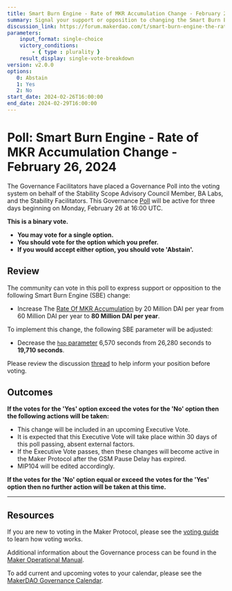 ```yaml
---
title: Smart Burn Engine - Rate of MKR Accumulation Change - February 26, 2024
summary: Signal your support or opposition to changing the Smart Burn Engine Rate of MKR Accumulation.
discussion_link: https://forum.makerdao.com/t/smart-burn-engine-the-rate-of-mkr-accumulation-reconfiguration-and-transaction-analysis-parameter-reconfiguration-update-5/23737
parameters:
    input_format: single-choice
    victory_conditions:
        - { type : plurality }
    result_display: single-vote-breakdown
version: v2.0.0
options:
   0: Abstain
   1: Yes
   2: No
start_date: 2024-02-26T16:00:00
end_date: 2024-02-29T16:00:00
---
```

# Poll: Smart Burn Engine - Rate of MKR Accumulation Change - February 26, 2024

The Governance Facilitators have placed a Governance Poll into the voting system on behalf of the Stability Scope Advisory Council Member, BA Labs, and the Stability Facilitators. This Governance [Poll](https://manual.makerdao.com/governance/governance-cycle/weekly-governance-cycle#weekly-governance-cycle-definitions-mip16c1) will be active for three days beginning on Monday, February 26 at 16:00 UTC.

**This is a binary vote.**
- **You may vote for a single option.**
- **You should vote for the option which you prefer.**
- **If you would accept either option, you should vote 'Abstain'.**

## Review

The community can vote in this poll to express support or opposition to the following Smart Burn Engine (SBE) change:

- Increase The [Rate Of MKR Accumulation](https://mips.makerdao.com/mips/details/MIP104#9-1-2a) by 20 Million DAI per year from 60 Million DAI per year to **80 Million DAI per year**.

To implement this change, the following SBE parameter will be adjusted:

- Decrease the [`hop` parameter](https://mips.makerdao.com/mips/details/MIP104#9-1-3-1a) 6,570 seconds from 26,280 seconds to **19,710 seconds**.

Please review the discussion [thread](https://forum.makerdao.com/t/smart-burn-engine-the-rate-of-mkr-accumulation-reconfiguration-and-transaction-analysis-parameter-reconfiguration-update-5/23737) to help inform your position before voting.

## Outcomes

**If the votes for the 'Yes' option exceed the votes for the 'No' option then the following actions will be taken:**

* This change will be included in an upcoming Executive Vote.
* It is expected that this Executive Vote will take place within 30 days of this poll passing, absent external factors.
* If the Executive Vote passes, then these changes will become active in the Maker Protocol after the GSM Pause Delay has expired.
* MIP104 will be edited accordingly.

**If the votes for the 'No' option equal or exceed the votes for the 'Yes' option then no further action will be taken at this time.**

---

## Resources

If you are new to voting in the Maker Protocol, please see the [voting guide](https://manual.makerdao.com/governance/voting-in-makerdao/on-chain-governance) to learn how voting works.

Additional information about the Governance process can be found in the [Maker Operational Manual](https://manual.makerdao.com).

To add current and upcoming votes to your calendar, please see the [MakerDAO Governance Calendar](https://manual.makerdao.com/makerdao/calendars/governance-calendar).
